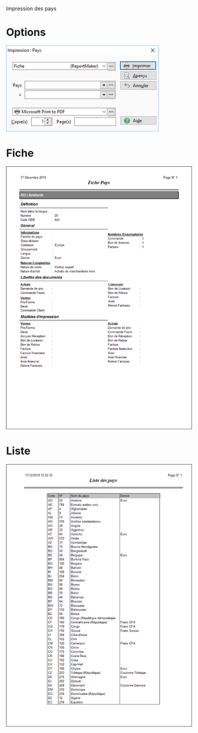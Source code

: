




Impression des pays




# Options


![](../../assets/images/Pays/3/Filtres.png)


# Fiche


![](../../assets/images/Pays/3/Fiche.png)


# Liste


![](../../assets/images/Pays/3/Liste.png)



